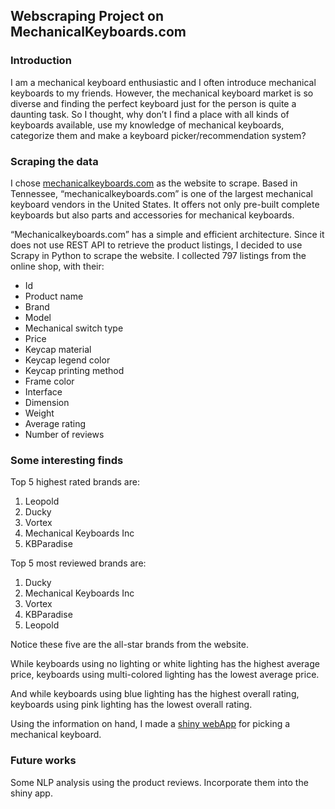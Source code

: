 ## Webscraping Project on MechanicalKeyboards.com

### Introduction

I am a mechanical keyboard enthusiastic and I often introduce mechanical keyboards to my friends. However, the mechanical keyboard market is so diverse and finding the perfect keyboard just for the person is quite a daunting task. So I thought, why don’t I find a place with all kinds of keyboards available, use my knowledge of mechanical keyboards, categorize them and make a keyboard picker/recommendation system?

### Scraping the data

I chose [mechanicalkeyboards.com](https://mechanicalkeyboards.com/shop/) as the website to scrape. Based in Tennessee, “mechanicalkeyboards.com” is one of the largest mechanical keyboard vendors in the United States. It offers not only pre-built complete keyboards but also parts and accessories for mechanical keyboards.

“Mechanicalkeyboards.com” has a simple and efficient architecture. Since it does not use REST API to retrieve the product listings, I decided to use Scrapy in Python to scrape the website.
I collected 797 listings from the online shop, with their:

- Id
- Product name
- Brand
- Model
- Mechanical switch type
- Price
- Keycap material
- Keycap legend color
- Keycap printing method
- Frame color
- Interface
- Dimension
- Weight
- Average rating
- Number of reviews


### Some interesting finds

Top 5 highest rated brands are:
1. Leopold
2. Ducky
3. Vortex
4. Mechanical Keyboards Inc
5. KBParadise

Top 5 most reviewed brands are:
1. Ducky
2. Mechanical Keyboards Inc
3. Vortex
4. KBParadise
5. Leopold

Notice these five are the all-star brands from the website.

While keyboards using no lighting or white lighting has the highest average price, keyboards using multi-colored lighting has the lowest average price. 

And while keyboards using blue lighting has the highest overall rating, keyboards using pink lighting has the lowest overall rating.

Using the information on hand, I made a [shiny webApp](https://siyuanli.shinyapps.io/mkPicker/) for picking a mechanical keyboard. 

### Future works

Some NLP analysis using the product reviews. Incorporate them into the shiny app.
